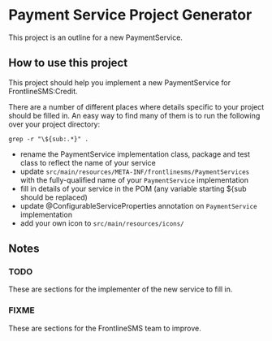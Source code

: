# Payment Service Project Generator

This project is an outline for a new PaymentService.

## How to use this project

This project should help you implement a new PaymentService for FrontlineSMS:Credit.

There are a number of different places where details specific to your project should be filled in.  An easy way to find many of them is to run the following over your project directory:

    grep -r "\${sub:.*}" .

* rename the PaymentService implementation class, package and test class to reflect the name of your service
* update `src/main/resources/META-INF/frontlinesms/PaymentServices` with the fully-qualified name of your `PaymentService` implementation
* fill in details of your service in the POM (any variable starting ${sub should be replaced)
* update @ConfigurableServiceProperties annotation on `PaymentService` implementation
* add your own icon to `src/main/resources/icons/`

## Notes

### TODO

These are sections for the implementer of the new service to fill in.

### FIXME

These are sections for the FrontlineSMS team to improve.
